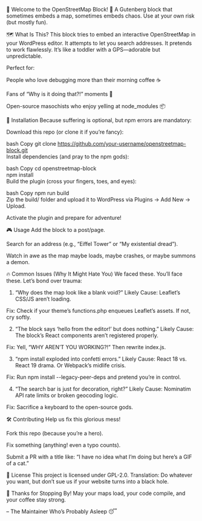🌟 Welcome to the OpenStreetMap Block! 🌟
A Gutenberg block that sometimes embeds a map, sometimes embeds chaos. Use at your own risk (but mostly fun).

🗺️ What Is This?
This block tries to embed an interactive OpenStreetMap in your WordPress editor. It attempts to let you search addresses. It pretends to work flawlessly. It’s like a toddler with a GPS—adorable but unpredictable.

Perfect for:

People who love debugging more than their morning coffee ☕

Fans of “Why is it doing that?!” moments 🤔

Open-source masochists who enjoy yelling at node_modules 📦

🚀 Installation
Because suffering is optional, but npm errors are mandatory:

Download this repo (or clone it if you’re fancy):

bash
Copy
git clone https://github.com/your-username/openstreetmap-block.git  
Install dependencies (and pray to the npm gods):

bash
Copy
cd openstreetmap-block  
npm install  
Build the plugin (cross your fingers, toes, and eyes):

bash
Copy
npm run build  
Zip the build/ folder and upload it to WordPress via Plugins → Add New → Upload.

Activate the plugin and prepare for adventure!

🎮 Usage
Add the block to a post/page.

Search for an address (e.g., “Eiffel Tower” or “My existential dread”).

Watch in awe as the map maybe loads, maybe crashes, or maybe summons a demon.

🔥 Common Issues (Why It Might Hate You)
We faced these. You’ll face these. Let’s bond over trauma:

1. “Why does the map look like a blank void?”
Likely Cause: Leaflet’s CSS/JS aren’t loading.

Fix: Check if your theme’s functions.php enqueues Leaflet’s assets. If not, cry softly.

2. “The block says ‘hello from the editor!’ but does nothing.”
Likely Cause: The block’s React components aren’t registered properly.

Fix: Yell, “WHY AREN’T YOU WORKING?!” Then rewrite index.js.

3. “npm install exploded into confetti errors.”
Likely Cause: React 18 vs. React 19 drama. Or Webpack’s midlife crisis.

Fix: Run npm install --legacy-peer-deps and pretend you’re in control.

4. “The search bar is just for decoration, right?”
Likely Cause: Nominatim API rate limits or broken geocoding logic.

Fix: Sacrifice a keyboard to the open-source gods.

🛠️ Contributing
Help us fix this glorious mess!

Fork this repo (because you’re a hero).

Fix something (anything! even a typo counts).

Submit a PR with a title like: “I have no idea what I’m doing but here’s a GIF of a cat.”



📜 License
This project is licensed under GPL-2.0. Translation: Do whatever you want, but don’t sue us if your website turns into a black hole.

🎉 Thanks for Stopping By!
May your maps load, your code compile, and your coffee stay strong.

– The Maintainer Who’s Probably Asleep 😴
